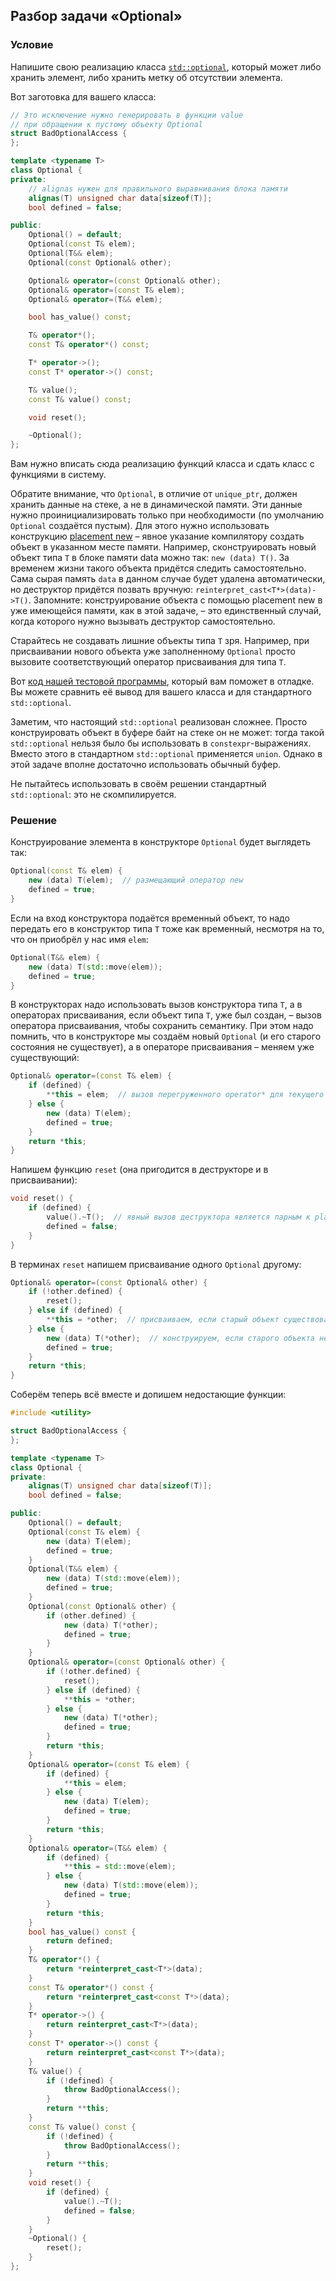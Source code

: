 ## Разбор задачи «Optional»

### Условие
Напишите свою реализацию класса [`std::optional`](https://en.cppreference.com/w/cpp/utility/optional),
который может либо хранить элемент, либо хранить метку об отсутствии элемента.

Вот заготовка для вашего класса:
```cpp
// Это исключение нужно генерировать в функции value
// при обращении к пустому объекту Optional
struct BadOptionalAccess {
};

template <typename T>
class Optional {
private:
    // alignas нужен для правильного выравнивания блока памяти
    alignas(T) unsigned char data[sizeof(T)];
    bool defined = false;

public:
    Optional() = default;
    Optional(const T& elem);
    Optional(T&& elem);
    Optional(const Optional& other);

    Optional& operator=(const Optional& other);
    Optional& operator=(const T& elem);
    Optional& operator=(T&& elem);

    bool has_value() const;

    T& operator*();
    const T& operator*() const;

    T* operator->();
    const T* operator->() const;

    T& value();
    const T& value() const;

    void reset();

    ~Optional();
};
```
Вам нужно вписать сюда реализацию функций класса и сдать класс с функциями в систему.

Обратите внимание, что `Optional`, в отличие от `unique_ptr`, должен хранить данные на стеке, а не в динамической памяти.
Эти данные нужно проинициализировать только при необходимости (по умолчанию `Optional` создаётся пустым).
Для этого нужно использовать конструкцию [placement new](https://ru.wikipedia.org/wiki/New_(C%2B%2B)#Placement_new) – явное указание компилятору создать объект в указанном месте памяти.
Например, сконструировать новый объект типа `T` в блоке памяти data можно так: `new (data) T()`.
За временем жизни такого объекта придётся следить самостоятельно.
Сама сырая память `data` в данном случае будет удалена автоматически, но деструктор придётся позвать вручную: `reinterpret_cast<T*>(data)->T()`.
Запомните: конструирование объекта с помощью placement new в уже имеющейся памяти, как в этой задаче, – это единственный случай, когда которого нужно вызывать деструктор самостоятельно.

Старайтесь не создавать лишние объекты типа `T` зря.
Например, при присваивании нового объекта уже заполненному `Optional` просто вызовите соответствующий оператор присваивания для типа `T`.

Вот [код нашей тестовой программы](https://clck.ru/FLoZo), который вам поможет в отладке.
Вы можете сравнить её вывод для вашего класса и для стандартного `std::optional`.

Заметим, что настоящий `std::optional` реализован сложнее.
Просто конструировать объект в буфере байт на стеке он не может: тогда такой `std::optional` нельзя было бы использовать в `constexpr`-выражениях.
Вместо этого в стандартном `std::optional` применяется `union`.
Однако в этой задаче вполне достаточно использовать обычный буфер.

Не пытайтесь использовать в своём решении стандартный `std::optional`: это не скомпилируется.

### Решение
Конструирование элемента в конструкторе `Optional` будет выглядеть так:
```cpp
Optional(const T& elem) {
    new (data) T(elem);  // размещающий оператор new
    defined = true;
}
```
Если на вход конструктора подаётся временный объект, то надо передать его в конструктор типа `T` тоже как временный, несмотря на то, что он приобрёл у нас имя `elem`:
```cpp
Optional(T&& elem) {
    new (data) T(std::move(elem));
    defined = true;
}
```
В конструкторах надо использовать вызов конструктора типа `T`, а в операторах присваивания, если объект типа `T`, уже был создан, – вызов оператора присваивания, чтобы сохранить семантику.
При этом надо помнить, что в конструкторе мы создаём новый `Optional` (и его старого состояния не существует), а в операторе присваивания – меняем уже существующий:
```cpp
Optional& operator=(const T& elem) {
    if (defined) {
        **this = elem;  // вызов перегруженного operator* для текущего объекта
    } else {
        new (data) T(elem);
        defined = true;
    }
    return *this;
}

```
Напишем функцию `reset` (она пригодится в деструкторе и в присваивании):
```cpp
void reset() {
    if (defined) {
        value().~T();  // явный вызов деструктора является парным к placement new
        defined = false;
    }
}

```
В терминах `reset` напишем присваивание одного `Optional` другому:
```cpp
Optional& operator=(const Optional& other) {
    if (!other.defined) {
        reset();
    } else if (defined) {
        **this = *other;  // присваиваем, если старый объект существовал
    } else {
        new (data) T(*other);  // конструируем, если старого объекта не существовало
        defined = true;
    }
    return *this;
}

```


Соберём теперь всё вместе и допишем недостающие функции:

```cpp
#include <utility>

struct BadOptionalAccess {
};

template <typename T>
class Optional {
private:
    alignas(T) unsigned char data[sizeof(T)];
    bool defined = false;

public:
    Optional() = default;
    Optional(const T& elem) {
        new (data) T(elem);
        defined = true;
    }
    Optional(T&& elem) {
        new (data) T(std::move(elem));
        defined = true;
    }
    Optional(const Optional& other) {
        if (other.defined) {
            new (data) T(*other);
            defined = true;
        }
    }
    Optional& operator=(const Optional& other) {
        if (!other.defined) {
            reset();
        } else if (defined) {
            **this = *other;
        } else {
            new (data) T(*other);
            defined = true;
        }
        return *this;
    }
    Optional& operator=(const T& elem) {
        if (defined) {
            **this = elem;
        } else {
            new (data) T(elem);
            defined = true;
        }
        return *this;
    }
    Optional& operator=(T&& elem) {
        if (defined) {
            **this = std::move(elem);
        } else {
            new (data) T(std::move(elem));
            defined = true;
        }
        return *this;
    }
    bool has_value() const {
        return defined;
    }
    T& operator*() {
        return *reinterpret_cast<T*>(data);
    }
    const T& operator*() const {
        return *reinterpret_cast<const T*>(data);
    }
    T* operator->() {
        return reinterpret_cast<T*>(data);
    }
    const T* operator->() const {
        return reinterpret_cast<const T*>(data);
    }
    T& value() {
        if (!defined) {
            throw BadOptionalAccess();
        }
        return **this;
    }
    const T& value() const {
        if (!defined) {
            throw BadOptionalAccess();
        }
        return **this;
    }
    void reset() {
        if (defined) {
            value().~T();
            defined = false;
        }
    }
    ~Optional() {
        reset();
    }
};
```